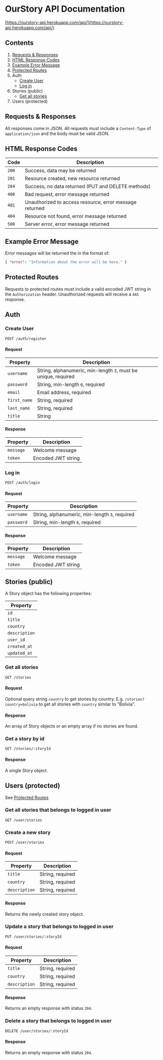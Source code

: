 # OurStory API Documentation

[https://ourstory-api.herokuapp.com/api/](https://ourstory-api.herokuapp.com/api/)

## Contents

1. [Requests & Responses](#requests--responses)
1. [HTML Response Codes](#html-response-codes)
1. [Example Error Message](#example-error-message)
1. [Protected Routes](#protected-routes)
1. Auth
   - [Create User](#create-user)
   - [Log in](#log-in)
1. Stories (public)
   - [Get all stories](#get-all-stories)
1. Users (protected)

## Requests & Responses

All responses come in JSON. All requests must include a `Content-Type` of `application/json` and the body must be valid JSON.

## HTML Response Codes

| Code  | Description                                             |
| ----- | ------------------------------------------------------- |
| `200` | Success, data may be returned                           |
| `201` | Resource created, new resource returned                 |
| `204` | Success, no data returned (PUT and DELETE methods)      |
| `400` | Bad request, error message returned                     |
| `401` | Unauthorized to access resource, error message returned |
| `404` | Resource not found, error message returned              |
| `500` | Server error, error message returned                    |

## Example Error Message

Error messages will be returned the in the format of:

```json
{ "error": "Information about the error will be here." }
```

## Protected Routes

Requests to protected routes must include a valid encoded JWT string in the `Authorization` header. Unauthorized requests will receive a `401` response.

## Auth

### Create User

`POST /auth/register`

#### Request

| Property     | Description                                                    |
| ------------ | -------------------------------------------------------------- |
| `username`   | String, alphanumeric, min-length `3`, must be unique, required |
| `password`   | String, min-length `6`, required                               |
| `email`      | Email address, required                                        |
| `first_name` | String, required                                               |
| `last_name`  | String, required                                               |
| `title`      | String                                                         |

#### Response

| Property  | Description        |
| --------- | ------------------ |
| `message` | Welcome message    |
| `token`   | Encoded JWT string |

### Log in

`POST /auth/login`

#### Request

| Property   | Description                                    |
| ---------- | ---------------------------------------------- |
| `username` | String, alphanumeric, min-length `3`, required |
| `password` | String, min-length `6`, required               |

#### Response

| Property  | Description        |
| --------- | ------------------ |
| `message` | Welcome message    |
| `token`   | Encoded JWT string |

## Stories (public)

A Story object has the following properties:

| Property      |
| ------------- |
| `id`          |
| `title`       |
| `country`     |
| `description` |
| `user_id`     |
| `created_at`  |
| `updated_at`  |

### Get all stories

`GET /stories`

#### Request

Optional query string `country` to get stories by country. E.g. `/stories?country=bolivia` to get all stories with `country` similar to "Bolivia".

#### Response

An array of Story objects or an empty array if no stories are found.

### Get a story by id

`GET /stories/:storyId`

#### Response

A single Story object.

## Users (protected)

See [Protected Routes](#protected-routes)

### Get all stories that belongs to logged in user

`GET /user/stories`

### Create a new story

`POST /user/stories`

#### Request

| Property      | Description      |
| ------------- | ---------------- |
| `title`       | String, required |
| `country`     | String, required |
| `description` | String, required |

#### Response

Returns the newly created story object.

### Update a story that belongs to logged in user

`PUT /user/stories/:storyId`

#### Request

| Property      | Description      |
| ------------- | ---------------- |
| `title`       | String, required |
| `country`     | String, required |
| `description` | String, required |

#### Response

Returns an empty response with status `204`.

### Delete a story that belongs to logged in user

`DELETE /user/stories/:storyId`

#### Response

Returns an empty response with status `204`.
